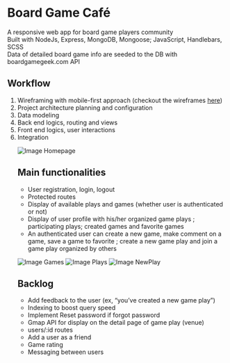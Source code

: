 # Board Game Café
A responsive web app for board game players community <br>
Built with NodeJs, Express, MongoDB, Mongoose; JavaScript, Handlebars, SCSS <br>
Data of detailed board game info are seeded to the DB with boardgamegeek.com API

## Workflow
<ol>
    <li>Wireframing with mobile-first approach (checkout the wireframes <a href="https://whimsical.com/board-game-cafe-W31oL4sayiTwtv6aG46CGz">here</a>)</li>
    <li>Project architecture planning and configuration</li>
    <li>Data modeling</li>
    <li>Back end logics, routing and views</li>
    <li>Front end logics, user interactions</li>
    <li>Integration</li>

![Image Homepage](https://res.cloudinary.com/zhennisapp/image/upload/v1610404708/bgc-demo/homepage_i2vb2v.png)

## Main functionalities
<ul>
  <li>User registration, login, logout</li>
  <li>Protected routes</li>
  <li>Display of available plays and games (whether user is authenticated or not)</li>
  <li>Display of user profile with his/her organized game plays ; participating plays; created games and favorite games</li>
  <li>An authenticated user can create a new game, make comment on a game, save a game to favorite ; create a new game play and join a game play organized by others</li>
</ul>

![Image Games](https://res.cloudinary.com/zhennisapp/image/upload/v1610406209/bgc-demo/games_fka0wp.png)
![Image Plays](https://res.cloudinary.com/zhennisapp/image/upload/v1610406230/bgc-demo/plays_mktj8f.png)
![Image NewPlay](https://res.cloudinary.com/zhennisapp/image/upload/v1610406299/bgc-demo/play-new_y8gqrr.png)

## Backlog
<ul>
    <li>Add feedback to the user (ex, “you’ve created a new game play”)</li>
    <li>Indexing to boost query speed</li>
    <li>Implement Reset password if forgot password</li>
    <li>Gmap API for display on the detail page of game play (venue)</li>
    <li>users/:id routes</li>
    <li>Add a user as a friend</li>
    <li>Game rating</li>
    <li>Messaging between users</li>
</ul>
